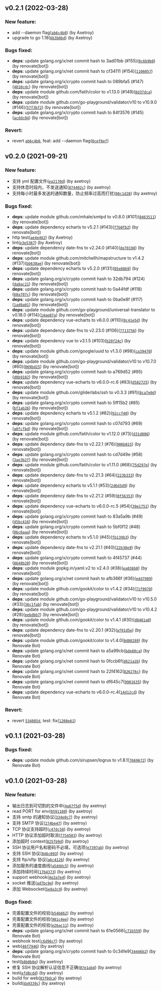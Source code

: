 ## v0.2.1 (2022-03-28)

### New feature:

- add --daemon flag([`ab6c4b0`](https://github.com/axetroy/watchdog/commit/ab6c4b056013a5d497e32c3fff33ce484b907dc4)) (by Axetroy)
- upgrade to go 1.18([`6b3b0bd`](https://github.com/axetroy/watchdog/commit/6b3b0bd2b746ed974f7029ba0be281864db24bb0)) (by Axetroy)

### Bugs fixed:

- **deps**: update golang.org/x/net commit hash to 3ad01bb (#155)([`0c6b9b0`](https://github.com/axetroy/watchdog/commit/0c6b9b02fdceb50158001b4aedf241c5fc577cc0)) (by renovate[bot])
- **deps**: update golang.org/x/net commit hash to cf34111 (#154)([`1106057`](https://github.com/axetroy/watchdog/commit/1106057432edab1670a686179ffd502fe59d4d2f)) (by renovate[bot])
- **deps**: update golang.org/x/crypto commit hash to 089bfa5 (#147)([`4010cdc`](https://github.com/axetroy/watchdog/commit/4010cdc1c457021941632dd809843ce60b2ea945)) (by renovate[bot])
- **deps**: update module github.com/fatih/color to v1.13.0 (#149)([`8d37dca`](https://github.com/axetroy/watchdog/commit/8d37dca22c9f884fca623c10c37c55859ba84418)) (by renovate[bot])
- **deps**: update module github.com/go-playground/validator/v10 to v10.9.0 (#146)([`57f3bf2`](https://github.com/axetroy/watchdog/commit/57f3bf21d1f6b52aafb3a67ba7e7f7509246b45b)) (by renovate[bot])
- **deps**: update golang.org/x/crypto commit hash to 84f3576 (#145)([`acddc04`](https://github.com/axetroy/watchdog/commit/acddc042590c22ef58fcf77230a112ad822b7924)) (by renovate[bot])

### Revert:

- revert [`ab6c4b0`](https://github.com/axetroy/watchdog/commit/ab6c4b056013a5d497e32c3fff33ce484b907dc4), feat: add --daemon flag([`0cef6ef`](https://github.com/axetroy/watchdog/commit/0cef6ef5b947cb2125a048c9712e58a8db76d50e))

## v0.2.0 (2021-09-21)

### New feature:

- 支持 yml 配置文件([`ea2170d`](https://github.com/axetroy/watchdog/commit/ea2170d9f4b2216237773badfc425f5504c0641f)) (by axetroy)
- 支持休息时段内，不发送通知([`874402c`](https://github.com/axetroy/watchdog/commit/874402c273901860ae666defd0ecd6676c952911)) (by axetroy)
- 支持每小时最多发送的通知数量，防止频率过高而打扰([`08c1d28`](https://github.com/axetroy/watchdog/commit/08c1d28790a2bfacaf319e29e72b8d593f7d07a6)) (by axetroy)

### Bugs fixed:

- **deps**: update module github.com/mhale/smtpd to v0.8.0 (#101)([`0463511`](https://github.com/axetroy/watchdog/commit/046351101766ad6f15e85741b03540b9c5372676)) (by renovate[bot])
- **deps**: update dependency echarts to v5.2.1 (#143)([`f7b0fb2`](https://github.com/axetroy/watchdog/commit/f7b0fb26e509f1b2e608e92b16f44bab36d74c43)) (by renovate[bot])
- http test([`ae4e462`](https://github.com/axetroy/watchdog/commit/ae4e4629fcb9c27a2d228401908573a6e856cf14)) (by Axetroy)
- lint([`e3e5367`](https://github.com/axetroy/watchdog/commit/e3e53672c42e0fe071c8be5ce5511461a31c2ebf)) (by Axetroy)
- **deps**: update dependency date-fns to v2.24.0 (#140)([`de70198`](https://github.com/axetroy/watchdog/commit/de70198cef2e6b5f495a8117bf89fae955edb910)) (by renovate[bot])
- **deps**: update module github.com/mitchellh/mapstructure to v1.4.2 (#137)([`bb638ae`](https://github.com/axetroy/watchdog/commit/bb638ae62343caca2f8349538e59a772a96052a8)) (by renovate[bot])
- **deps**: update dependency echarts to v5.2.0 (#131)([`05e88b9`](https://github.com/axetroy/watchdog/commit/05e88b98dc169afa28e6b19d8b572169fe679e24)) (by renovate[bot])
- **deps**: update golang.org/x/crypto commit hash to 32db794 (#124)([`da8ac21`](https://github.com/axetroy/watchdog/commit/da8ac21789043a83cb2c8f9f66f79d4ee36590fd)) (by renovate[bot])
- **deps**: update golang.org/x/crypto commit hash to 0a44fdf (#118)([`60a707c`](https://github.com/axetroy/watchdog/commit/60a707ced4d74781a803d0092b445bab44083efa)) (by renovate[bot])
- **deps**: update golang.org/x/crypto commit hash to 0ba0e8f (#117)([`1ad0a01`](https://github.com/axetroy/watchdog/commit/1ad0a01b80973644c25b68b34e5f91870a31386a)) (by renovate[bot])
- **deps**: update module github.com/go-playground/universal-translator to v0.18.0 (#114)([`14ae07a`](https://github.com/axetroy/watchdog/commit/14ae07a4e8840818320a9d75545af75e384689fa)) (by renovate[bot])
- **deps**: update dependency vue-echarts to v6.0.0 (#110)([`0c41e5d`](https://github.com/axetroy/watchdog/commit/0c41e5d326df0d1cf1c83919cd094d4192d7a44d)) (by renovate[bot])
- **deps**: update dependency date-fns to v2.23.0 (#106)([`7713756`](https://github.com/axetroy/watchdog/commit/7713756f130c6704aa68f95c2fa3800ec302d116)) (by renovate[bot])
- **deps**: update dependency vue to v3.1.5 (#103)([`b20f24c`](https://github.com/axetroy/watchdog/commit/b20f24cefa8d201870c29ac1d484a47cf6292997)) (by renovate[bot])
- **deps**: update module github.com/google/uuid to v1.3.0 (#98)([`ca39470`](https://github.com/axetroy/watchdog/commit/ca394704d1dbfdf29de0afe1220b45ae006e564c)) (by renovate[bot])
- **deps**: update module github.com/go-playground/validator/v10 to v10.7.0 (#60)([`069bd25`](https://github.com/axetroy/watchdog/commit/069bd257380ba345b59937de4d21a60a979abf42)) (by renovate[bot])
- **deps**: update golang.org/x/crypto commit hash to a769d52 (#95)([`d0b9182`](https://github.com/axetroy/watchdog/commit/d0b918286ef5acfc2a50f5c8c91a5cc3ce35f852)) (by renovate[bot])
- **deps**: update dependency vue-echarts to v6.0.0-rc.6 (#83)([`d582725`](https://github.com/axetroy/watchdog/commit/d5827252c6e99474ae8ab9d453c3bdb092cc298a)) (by renovate[bot])
- **deps**: update module github.com/gliderlabs/ssh to v0.3.3 (#91)([`8ca7e0d`](https://github.com/axetroy/watchdog/commit/8ca7e0d620a64a9d3cba95480e15003571b19ac7)) (by renovate[bot])
- **deps**: update golang.org/x/crypto commit hash to 5ff15b2 (#85)([`bf1ab26`](https://github.com/axetroy/watchdog/commit/bf1ab2697a7d0eaafaf65499fa8c3213cf0a6640)) (by renovate[bot])
- **deps**: update dependency echarts to v5.1.2 (#82)([`92ccf40`](https://github.com/axetroy/watchdog/commit/92ccf40a24bc6f048743ddf55ff6e8d6211e8a0a)) (by renovate[bot])
- **deps**: update golang.org/x/crypto commit hash to c07d793 (#69)([`a0fcfbd`](https://github.com/axetroy/watchdog/commit/a0fcfbdf0e960815a531a62cee0c82b7a8674b96)) (by renovate[bot])
- **deps**: update module github.com/fatih/color to v1.12.0 (#73)([`d31d806`](https://github.com/axetroy/watchdog/commit/d31d806fa8d36a15aba327f829b902aec510af21)) (by renovate[bot])
- **deps**: update dependency date-fns to v2.22.1 (#76)([`906b815`](https://github.com/axetroy/watchdog/commit/906b815f00d288e0cdea59b6608d75dd3d17b876)) (by renovate[bot])
- **deps**: update golang.org/x/crypto commit hash to cd7d49e (#58)([`3ae3b2f`](https://github.com/axetroy/watchdog/commit/3ae3b2fb668b885f9b165565b264ab431e6ba0af)) (by renovate[bot])
- **deps**: update module github.com/fatih/color to v1.11.0 (#68)([`75d297e`](https://github.com/axetroy/watchdog/commit/75d297eb78ee18e057840a39f8560fb4dd4deb48)) (by renovate[bot])
- **deps**: update dependency date-fns to v2.21.3 (#64)([`223b333`](https://github.com/axetroy/watchdog/commit/223b3330cdf2eb24b5fcf09745d4d2c12ff8717d)) (by renovate[bot])
- **deps**: update dependency echarts to v5.1.1 (#53)([`2d6d3d9`](https://github.com/axetroy/watchdog/commit/2d6d3d93b1982fc4fbcaa4a121d96fef045ea3c3)) (by renovate[bot])
- **deps**: update dependency date-fns to v2.21.2 (#59)([`0f56353`](https://github.com/axetroy/watchdog/commit/0f563535f4d825a8b7ca7523433fede199aded24)) (by renovate[bot])
- **deps**: update dependency vue-echarts to v6.0.0-rc.5 (#54)([`39e1751`](https://github.com/axetroy/watchdog/commit/39e1751fdd9af781b4cf5336ad9f6d9f69422808)) (by renovate[bot])
- **deps**: update golang.org/x/crypto commit hash to 83a5a9b (#49)([`45bc416`](https://github.com/axetroy/watchdog/commit/45bc416b4d04d491cfa4024d04f1acba56990b0e)) (by renovate[bot])
- **deps**: update golang.org/x/crypto commit hash to 5bf0f12 (#48)([`0bc6aaa`](https://github.com/axetroy/watchdog/commit/0bc6aaabf54a8e632132920666daa775d7484b7b)) (by renovate[bot])
- **deps**: update dependency echarts to v5.1.0 (#45)([`fb139b3`](https://github.com/axetroy/watchdog/commit/fb139b323837154b5dd6873b7d47021670a0a94d)) (by renovate[bot])
- **deps**: update dependency date-fns to v2.21.1 (#40)([`22b30e9`](https://github.com/axetroy/watchdog/commit/22b30e9d63f19749db4f57a07cd65ad0fe77396e)) (by renovate[bot])
- **deps**: update golang.org/x/crypto commit hash to 4f45737 (#44)([`8648b20`](https://github.com/axetroy/watchdog/commit/8648b20ee91922c8aa97257bf1e2841558ad26ea)) (by renovate[bot])
- **deps**: update module gopkg.in/yaml.v2 to v2.4.0 (#38)([`ea036b0`](https://github.com/axetroy/watchdog/commit/ea036b0e6c91d60b86830b1b1e71fb60cb78dad2)) (by renovate[bot])
- **deps**: update golang.org/x/net commit hash to afb366f (#36)([`e4d7989`](https://github.com/axetroy/watchdog/commit/e4d79892c407887772edb462d7c57712a4d8f688)) (by renovate[bot])
- **deps**: update module github.com/gookit/color to v1.4.2 (#34)([`71f9978`](https://github.com/axetroy/watchdog/commit/71f9978a6127dfb4d8c6aeff6704f238ad15d6a4)) (by renovate[bot])
- **deps**: update module github.com/go-playground/validator/v10 to v10.5.0 (#33)([`36c1fab`](https://github.com/axetroy/watchdog/commit/36c1fabef6a23f7f8013d6c924b486fab9e3bfc1)) (by renovate[bot])
- **deps**: update module github.com/go-playground/validator/v10 to v10.4.2 (#28)([`eebdbb7`](https://github.com/axetroy/watchdog/commit/eebdbb775229f4f97ade3ea57544c249c60b20a6)) (by renovate[bot])
- **deps**: update module github.com/gookit/color to v1.4.1 (#30)([`d8481a0`](https://github.com/axetroy/watchdog/commit/d8481a05360fb77856c481216fd18b98676a33e1)) (by renovate[bot])
- **deps**: update dependency date-fns to v2.20.1 (#32)([`af91d5e`](https://github.com/axetroy/watchdog/commit/af91d5e1060f7d90ae937cfc724e7a97c49b3cac)) (by renovate[bot])
- **deps**: update module github.com/gookit/color to v1.4.0([`0d08289`](https://github.com/axetroy/watchdog/commit/0d0828977d723d4293644dd940f4471021d7cd4b)) (by Renovate Bot)
- **deps**: update golang.org/x/net commit hash to a5a99cb([`bde60ca`](https://github.com/axetroy/watchdog/commit/bde60cacdd888d91157a5b43ae01022e10bfb603)) (by Renovate Bot)
- **deps**: update golang.org/x/net commit hash to 0fccb6f([`d621a2b`](https://github.com/axetroy/watchdog/commit/d621a2b2ae54ab3572e8be07d0932ea600c26975)) (by Renovate Bot)
- **deps**: update golang.org/x/net commit hash to 22f4162([`826276c`](https://github.com/axetroy/watchdog/commit/826276cb8f037fdf891f562a3046fa535e92cd45)) (by Renovate Bot)
- **deps**: update golang.org/x/net commit hash to df645c7([`9901635`](https://github.com/axetroy/watchdog/commit/990163527000664b1317c1d6fa5daaaa309503d2)) (by Renovate Bot)
- **deps**: update dependency vue-echarts to v6.0.0-rc.4([`14d12cd`](https://github.com/axetroy/watchdog/commit/14d12cde5fca087a61985d14854aa6797a2c5e23)) (by Renovate Bot)

### Revert:

- revert [`534085d`](https://github.com/axetroy/watchdog/commit/534085de4e9901b8f6e96cff2d310d15d714795c), test: fix([`1208e61`](https://github.com/axetroy/watchdog/commit/1208e6163a55deeaebb835b6b8ef7545268d7332))

## v0.1.1 (2021-03-28)

### Bugs fixed:

- **deps**: update module github.com/sirupsen/logrus to v1.8.1([`7669672`](https://github.com/axetroy/watchdog/commit/7669672b3f411947d1640b092c6bdc6d5dcdac6e)) (by Renovate Bot)

## v0.1.0 (2021-03-28)

### New feature:

- 输出日志到可切割的文件中([`4a67f5d`](https://github.com/axetroy/watchdog/commit/4a67f5d168157babf2cb8bedcefaab2b02ab1628)) (by axetroy)
- read PORT for env([`0591180`](https://github.com/axetroy/watchdog/commit/05911808a9d7b496db4b349e00a0693789e29486)) (by axetroy)
- 支持 smtp 的通知协议([`334e0c7`](https://github.com/axetroy/watchdog/commit/334e0c7d87fe3a68af1a93eacb0ef4f6a92c1ef1)) (by axetroy)
- 支持 SMTP 协议([`274be47`](https://github.com/axetroy/watchdog/commit/274be47589e284f9a04830b86ca830cf00a3b066)) (by axetroy)
- TCP 协议支持超时([`c47dc58`](https://github.com/axetroy/watchdog/commit/c47dc583797df22ae728a747696583711fe78fd9)) (by axetroy)
- HTTP 协议添加超时取消([`f754503`](https://github.com/axetroy/watchdog/commit/f7545038e4bcd223aa61bf94b4205f1775f0b1a9)) (by axetroy)
- 添加超时 context([`825fb9d`](https://github.com/axetroy/watchdog/commit/825fb9d10f2c30422a09fb756d9e7a257da174bf)) (by axetroy)
- SSH 协议用户名和密码不必填，可选项([`e7397ab`](https://github.com/axetroy/watchdog/commit/e7397abc01fe19d107969dfb991b3993e708eb67)) (by axetroy)
- 支持 SSH 协议([`846c093`](https://github.com/axetroy/watchdog/commit/846c093c0a12c39f48162215cb4c81e5aeebb706)) (by axetroy)
- 支持 ftp/sftp 协议([`a6c4126`](https://github.com/axetroy/watchdog/commit/a6c41263615895bf1a99f2cb253b02137472e6ca)) (by axetroy)
- 添加服务的速度曲线([`a5dddc5`](https://github.com/axetroy/watchdog/commit/a5dddc521f2919ff232074b795f12dccb0f81305)) (by axetroy)
- 添加持续时间([`1764373`](https://github.com/axetroy/watchdog/commit/17643739ad94b03e1badc3f83304c230a2e7de49)) (by axetroy)
- support webhook([`4e2a7e4`](https://github.com/axetroy/watchdog/commit/4e2a7e482e2749293f292ea8f90b7192b456bfc3)) (by axetroy)
- socket 推送([`ad7bc9e`](https://github.com/axetroy/watchdog/commit/ad7bc9e3a084a5da0a8d1bab98c516f1a9cc4107)) (by axetroy)
- 添加 Websocket([`5e8a3c9`](https://github.com/axetroy/watchdog/commit/5e8a3c9da373e7c51b9447c359be06d9e1c9da14)) (by axetroy)

### Bugs fixed:

- 完善配置文件的校验([`b54b862`](https://github.com/axetroy/watchdog/commit/b54b862a74d05ff70a12d9529b70eb0e0d5818f2)) (by axetroy)
- 完善配置文件的校验([`981c4ee`](https://github.com/axetroy/watchdog/commit/981c4ee96252139624454ed2d2945abe387aa044)) (by axetroy)
- 完善配置文件的校验([`e26ac11`](https://github.com/axetroy/watchdog/commit/e26ac11e1e6d433ffd6eefaf61539df93f811a39)) (by axetroy)
- **deps**: update golang.org/x/net commit hash to 61e0566([`c71b559`](https://github.com/axetroy/watchdog/commit/c71b559ddd3e497cb66ed74f66a035fe473a887c)) (by Renovate Bot)
- webhook test([`c6d96cf`](https://github.com/axetroy/watchdog/commit/c6d96cf8cc8117b89fef149d20a1808bceb5d99e)) (by axetroy)
- web([`46f7946`](https://github.com/axetroy/watchdog/commit/46f7946c47053d1f71e5b668bae90ed3724ef600)) (by axetroy)
- **deps**: update golang.org/x/crypto commit hash to 0c34fe9([`34446b2`](https://github.com/axetroy/watchdog/commit/34446b2ed9b67ad914dfc97b621bcd99bb0a309b)) (by Renovate Bot)
- test([`b8b0b0e`](https://github.com/axetroy/watchdog/commit/b8b0b0ee0bc7d7e31534853cf8a0bd8f9aafcecf)) (by axetroy)
- 修复 SSH 协议解析认证信息不正确([`07e1ab4`](https://github.com/axetroy/watchdog/commit/07e1ab4f590ae34e8616b59171ad877c0165b947)) (by axetroy)
- test([`efd8cdd`](https://github.com/axetroy/watchdog/commit/efd8cddbf2a1fc050b2975264f70962164758070)) (by axetroy)
- build for web([`03f0dca`](https://github.com/axetroy/watchdog/commit/03f0dcae72903cc4365b58d8a2d8e132e2d1a579)) (by axetroy)
- build([`da9339c`](https://github.com/axetroy/watchdog/commit/da9339c822862b8ee3b5004379885f05075c895e)) (by axetroy)
